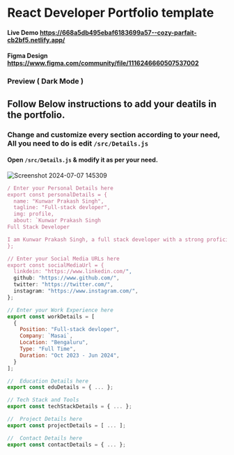 # React Developer Portfolio template
#### Live Demo https://668a5db495ebaf6183699a57--cozy-parfait-cb2bf5.netlify.app/
#### Figma Design https://www.figma.com/community/file/1116246660507537002
### Preview ( Dark Mode )


## Follow Below instructions to add your deatils in the portfolio.

### Change and customize every section according to your need, All you need to do is edit `/src/Details.js`

#### Open `/src/Details.js` & modify it as per your need.

![Screenshot 2024-07-07 145309](https://github.com/Prakash1256/Portfolio/assets/158434598/d86b7049-3394-44e1-a4ad-4230b24b5e82)


```javascript
/ Enter your Personal Details here
export const personalDetails = {
  name: "Kunwar Prakash Singh",
  tagline: "Full-stack devloper",
  img: profile,
  about: `Kunwar Prakash Singh
Full Stack Developer

I am Kunwar Prakash Singh, a full stack developer with a strong proficiency in both front-end and back-end technologies. My technical expertise spans HTML, CSS, JavaScript, React, Redux, MongoDB, SQL, and SASS I am passionate about crafting scalable and efficient web solutions and have a proven track record of overcoming technical challenges through exploration and continuous learning...`,
};

// Enter your Social Media URLs here
export const socialMediaUrl = {
  linkdein: "https://www.linkedin.com/",
  github: "https://www.github.com/",
  twitter: "https://twitter.com/",
  instagram: "https://www.instagram.com/",
};

// Enter your Work Experience here
export const workDetails = [
  {
    Position: "Full-stack devloper",
    Company: `Masai`,
    Location: "Bengaluru",
    Type: "Full Time",
    Duration: "Oct 2023 - Jun 2024",
  }
];

//  Education Details here
export const eduDetails = { ... };

// Tech Stack and Tools
export const techStackDetails = { ... };

//  Project Details here
export const projectDetails = [ ... ];

//  Contact Details here
export const contactDetails = { ... };
```
